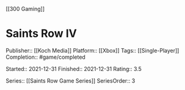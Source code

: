[[300 Gaming]]

# Saints Row IV

Publisher:: [[Koch Media]]
Platform:: [[Xbox]]
Tags:: [[Single-Player]]
Completion:: #game/completed 

Started:: 2021-12-31
Finished:: 2021-12-31
Rating:: 3.5

Series:: [[Saints Row Game Series]]
SeriesOrder:: 3